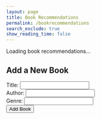 ```yaml
---
layout: page 
title: Book Recommendations
permalink: /bookrecommendations
search_exclude: true
show_reading_time: false 
---
```

<script>
document.addEventListener('DOMContentLoaded', function() {
    const genre = 'programming'; // Example genre
    const recommendationsContainer = document.getElementById("recommendations-container");
    const addBookForm = document.getElementById("add-book-form");

    function fetchBooks() {
        fetch(`http://127.0.0.1:8887/api/books?genre=${genre}`, {
            method: 'GET',
            headers: {
                'Content-Type': 'application/json'
            }
        })
        .then(response => {
            if (!response.ok) {
                throw new Error('Network response was not ok');
            }
            return response.json();
        })
        .then(data => {
            recommendationsContainer.innerHTML = ''; // Clear any existing content
            data.forEach(book => {
                const bookElement = document.createElement('div');
                bookElement.innerHTML = `
                    <h3>${book.title}</h3>
                    <p>${book.author}</p>
                    <button data-id="${book.id}" class="delete-book">Delete</button>
                `;
                recommendationsContainer.appendChild(bookElement);
            });

            document.querySelectorAll('.delete-book').forEach(button => {
                button.addEventListener('click', function() {
                    const bookId = this.getAttribute('data-id');
                    deleteBook(bookId);
                });
            });
        })
        .catch(error => {
            console.error('There was a problem with the fetch operation:', error);
            recommendationsContainer.innerHTML = '<p>Failed to load book recommendations.</p>';
        });
    }

    function addBook(book) {
        fetch('http://127.0.0.1:8887/api/books', {
            method: 'POST',
            headers: {
                'Content-Type': 'application/json'
            },
            body: JSON.stringify(book)
        })
        .then(response => {
            if (!response.ok) {
                throw new Error('Network response was not ok');
            }
            return response.json();
        })
        .then(data => {
            fetchBooks(); // Refresh the book list
        })
        .catch(error => {
            console.error('There was a problem with the fetch operation:', error);
        });
    }

    function deleteBook(bookId) {
        fetch(`http://127.0.0.1:8887/api/books/${bookId}`, {
            method: 'DELETE',
            headers: {
                'Content-Type': 'application/json'
            }
        })
        .then(response => {
            if (!response.ok) {
                throw new Error('Network response was not ok');
            }
            fetchBooks(); // Refresh the book list
        })
        .catch(error => {
            console.error('There was a problem with the fetch operation:', error);
        });
    }

    addBookForm.addEventListener('submit', function(event) {
        event.preventDefault();
        const book = {
            title: document.getElementById('book-title').value,
            author: document.getElementById('book-author').value,
            genre: document.getElementById('book-genre').value
        };
        addBook(book);
    });

    fetchBooks(); // Initial fetch to load books
});
</script>

<style>
.book {
    border: 1px solid #ddd;
    border-radius: 5px;
    padding: 10px;
    margin: 10px 0;
    background-color: #f9f9f9;
}
.book h3 {
    margin: 0 0 5px;
    color: #333;
}
.book p {
    margin: 0;
    color: #555;
}
</style>

<div id="recommendations-container">
    <p>Loading book recommendations...</p>
</div>

<h2>Add a New Book</h2>
<form id="add-book-form">
    <label for="book-title">Title:</label>
    <input type="text" id="book-title" name="title" required>
    <br>
    <label for="book-author">Author:</label>
    <input type="text" id="book-author" name="author" required>
    <br>
    <label for="book-genre">Genre:</label>
    <input type="text" id="book-genre" name="genre" required>
    <br>
    <button type="submit">Add Book</button>
</form>